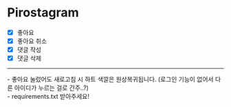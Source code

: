 # Pirostagram

- [x] 좋아요
- [x] 좋아요 취소
- [x] 댓글 작성
- [x] 댓글 삭제
<hr>
- 좋아요 눌렀어도 새로고침 시 하트 색깔은 원상복귀됩니다. (로그인 기능이 없어서 다른 아이디가 누르는 걸로 간주..?)<br>
- requirements.txt 받아주세요!
